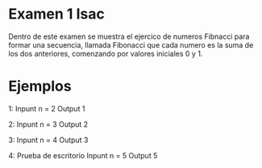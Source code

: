 # Examen 1 Isac
Dentro de este examen se muestra el ejercico de numeros Fibnacci para formar una secuencia, llamada Fibonacci que cada numero es la suma de los dos anteriores, comenzando por valores iniciales 0 y 1.

# Ejemplos
1:
Inpunt n = 2
Output 1

2:
Inpunt n = 3
Output 2

3:
Inpunt n = 4
Output 3

4: Prueba de escritorio
Inpunt n = 5
Output 5
